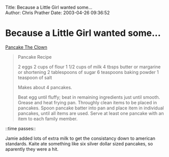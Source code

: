 Title: Because a Little Girl wanted some...  
Author: Chris Prather
Date: 2003-04-26 09:36:52

# Because a Little Girl wanted some...
<a title="Pancake The Clown" href="http://www.pancake.co.uk/recipe.htm">Pancake The Clown</a>
<blockquote>
Pancake Recipe

2 eggs
2 cups of flour
1 1/2 cups of milk
4 tbsps butter or margarine or shortening
2 tablespoons of sugar
6 teaspoons baking powder
1 teaspoon of salt

Makes about 4 pancakes.

Beat egg until fluffy; beat in remaining ingredients just until smooth. Grease and heat frying pan.
Throughly clean items to be placed in pancakes. Spoon pancake batter into pan and place item in individual pancakes, until all items are used. Serve at least one pancake with an item to each family member.
</blockquote>

::time passes::

Jamie added lots of extra milk to get the consistancy down to american standards. Kaite ate something like six silver dollar sized pancakes, so aparently they were a hit.
